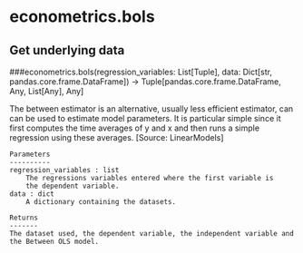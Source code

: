 # econometrics.bols

## Get underlying data 
###econometrics.bols(regression_variables: List[Tuple], data: Dict[str, pandas.core.frame.DataFrame]) -> Tuple[pandas.core.frame.DataFrame, Any, List[Any], Any]

The between estimator is an alternative, usually less efficient estimator, can can be used to
     estimate model parameters. It is particular simple since it first computes the time averages of
     y and x and then runs a simple regression using these averages. [Source: LinearModels]

    Parameters
    ----------
    regression_variables : list
        The regressions variables entered where the first variable is
        the dependent variable.
    data : dict
        A dictionary containing the datasets.

    Returns
    -------
    The dataset used, the dependent variable, the independent variable and
    the Between OLS model.
